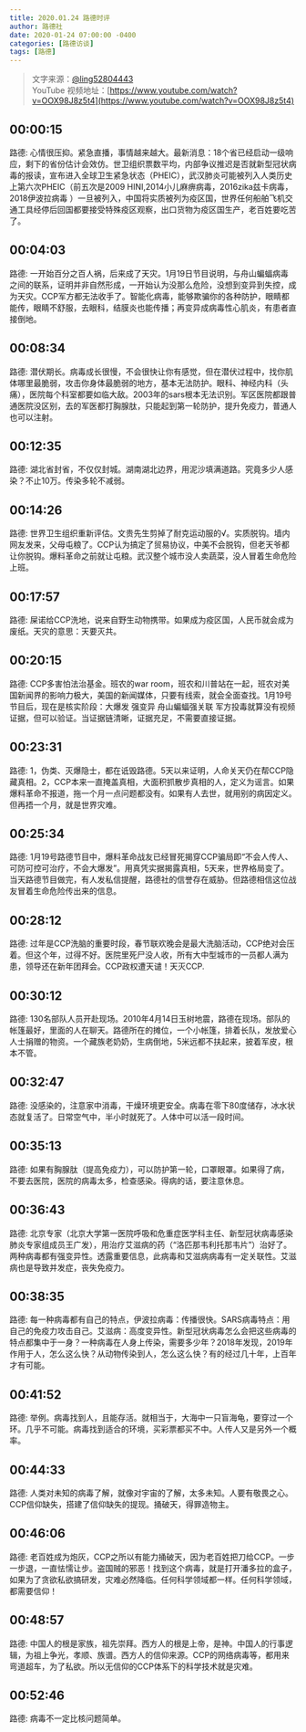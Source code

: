 ```yaml
---
title: 2020.01.24 路德时评
author: 路德社
date: 2020-01-24 07:00:00 -0400
categories: [路德访谈]
tags: [路德]
---
```


> 文字来源：[@ling52804443](https://twitter.com/ling52804443)  
> YouTube 视频地址：[https://www.youtube.com/watch?v=OOX98J8z5t4](https://www.youtube.com/watch?v=OOX98J8z5t4)

## 00:00:15

路德: 心情很压抑。紧急直播，事情越来越大。最新消息：18个省已经启动一级响应，剩下的省份估计会效仿。世卫组织票数平均，内部争议推迟是否就新型冠状病毒的报读，宣布进入全球卫生紧急状态（PHEIC），武汉肺炎可能被列入人类历史上第六次PHEIC（前五次是2009 HINI,2014小儿麻痹病毒，2016zika兹卡病毒，2018伊波拉病毒 ）一旦被列入，中国将实质被列为疫区国，世界任何船舶飞机交通工具经停后回国都要接受特殊疫区观察，出口货物为疫区国生产，老百姓要吃苦了。

## 00:04:03

路德: 一开始百分之百人祸，后来成了天灾。1月19日节目说明，与舟山蝙蝠病毒之间的联系，证明并非自然形成，一开始认为没那么危险，没想到变异到失控，成为天灾。CCP军方都无法收手了。智能化病毒，能够欺骗你的各种防护，眼睛都能传，眼睛不舒服，去眼科，结膜炎也能传播；再变异成病毒性心肌炎，有患者直接倒地。

## 00:08:34

路德: 潜伏期长。病毒成长很慢，不会很快让你有感觉，但在潜伏过程中，找你肌体哪里最脆弱，攻击你身体最脆弱的地方，基本无法防护。眼科、神经内科（头痛），医院每个科室都要如临大敌。2003年的sars根本无法识别。军区医院都跟普通医院没区别，去的军医都打胸腺肽，只能起到第一轮防护，提升免疫力，普通人也可以注射。

## 00:12:35

路德: 湖北省封省，不仅仅封城。湖南湖北边界，用泥沙填满道路。究竟多少人感染？不止10万。传染多轮不减弱。

## 00:14:26

路德: 世界卫生组织重新评估。文贵先生剪掉了耐克运动服的√。实质脱钩。墙内网友发来，父母屯粮了。CCP认为搞定了贸易协议，中美不会脱钩，但老天爷都让你脱钩。爆料革命之前就让屯粮。武汉整个城市没人卖蔬菜，没人冒着生命危险上班。

## 00:17:57

路德: 屎诺给CCP洗地，说来自野生动物携带。如果成为疫区国，人民币就会成为废纸。天灾的意思：天要灭共。

## 00:20:15

路德: CCP多害怕法治基金。班农的war room，班农和川普站在一起，班农对美国新闻界的影响力极大，美国的新闻媒体，只要有线索，就会全面查找。1月19号节目后，现在是核实阶段：大爆发 强变异 舟山蝙蝠强关联 军方投毒就算没有视频证据，但可以验证。当证据链清晰，证据充足，不需要直接证据。

## 00:23:31

路德: 1，伪类、灭爆隐士，都在诋毁路德。5天以来证明，人命关天仍在帮CCP隐藏真相。2，CCP本来一直掩盖真相，大面积抓散步真相的人，定义为谣言。如果爆料革命不报道，拖一个月一点问题都没有。如果有人去世，就用别的病因定义。但再捂一个月，就是世界灾难。

## 00:25:34

路德: 1月19号路德节目中，爆料革命战友已经冒死揭穿CCP骗局即“不会人传人、可防可控可治疗，不会大爆发”。用真凭实据揭露真相，5天来，世界格局变了。当天路德节目做完，有人发私信提醒，路德社的信誉存在威胁。但路德相信这位战友冒着生命危险传出来的信息。

## 00:28:12

路德: 过年是CCP洗脑的重要时段，春节联欢晚会是最大洗脑活动，CCP绝对会压着。但这个年，过得不好。医院里死尸没人收，所有大中型城市的一员都人满为患，领导还在新年团拜会。CCP政权遭天谴！天灭CCP.

## 00:30:12

路德: 130名部队人员开赴现场。2010年4月14日玉树地震，路德在现场。部队的帐篷最好，里面的人在聊天。路德所在的摊位，一个小帐篷，排着长队，发放爱心人士捐赠的物资。一个藏族老奶奶，生病倒地，5米远都不扶起来，披着军皮，根本不管。

## 00:32:47

路德: 没感染的，注意家中消毒，干燥环境更安全。病毒在零下80度储存，冰水状态就复活了。日常空气中，半小时就死了。人体中可以活一段时间。

## 00:35:13

路德: 如果有胸腺肽（提高免疫力），可以防护第一轮，口罩眼罩。如果得了病，不要去医院，医院的病毒太多，检查感染。得病的话，要注意休息。

## 00:36:43

路德: 北京专家（北京大学第一医院呼吸和危重症医学科主任、新型冠状病毒感染肺炎专家组成员王广发），用治疗艾滋病的药（“洛匹那韦利托那韦片”）治好了。两种病毒都有强变异性。透露重要信息，此病毒和艾滋病病毒有一定关联性。艾滋病也是导致并发症，丧失免疫力。

## 00:38:35

路德: 每一种病毒都有自己的特点，伊波拉病毒：传播很快。SARS病毒特点：用自己的免疫力攻击自己。艾滋病：高度变异性。新型冠状病毒怎么会把这些病毒的特点都集中于一身？一种病毒在人身上传染，需要多少年？2018年发现，2019年作用于人，怎么这么快？从动物传染到人，怎么这么快？有的经过几十年，上百年才有可能。

## 00:41:52

路德: 举例。病毒找到人，且能存活。就相当于，大海中一只盲海龟，要穿过一个环。几乎不可能。病毒找到适合的环境，买彩票都买不中。人传人又是另外一个概率。

## 00:44:33

路德: 人类对未知的病毒了解，就像对宇宙的了解，太多未知。人要有敬畏之心。CCP信仰缺失，搭建了信仰缺失的提现。捅破天，得罪造物主。

## 00:46:06

路德: 老百姓成为炮灰，CCP之所以有能力捅破天，因为老百姓把刀给CCP。一步一步退，一直怯懦让步。盗国贼的邪恶！找到这个病毒，就是打开潘多拉的盒子，如果为了贪欲私欲搞研发，灾难必然降临。任何科学领域都一样。任何科学领域，都需要信仰！

## 00:48:57

路德: 中国人的根是家族，祖先崇拜。西方人的根是上帝，是神。中国人的行事逻辑，为祖上争光，孝顺、族谱。西方人的信仰来源。CCP的网络病毒等，都用来弯道超车，为了私欲。所以无信仰的CCP体系下的科学技术就是灾难。

## 00:52:46

路德: 病毒不一定比核问题简单。
